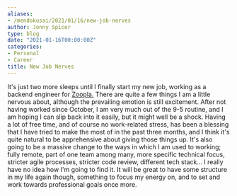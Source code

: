 ```yaml
---
aliases:
- /mendokusai/2021/01/16/new-job-nerves
author: Jonny Spicer
type: blog
date: "2021-01-16T00:00:00Z"
categories:
- Personal
- Career
title: New Job Nerves
---
```

It's just two more sleeps until I finally start my new job, working as a backend engineer for [Zoopla.](https://www.zoopla.co.uk/) There are quite a few things I am
a little nervous about, although the prevailing emotion is still excitement. After not having worked since October, I am very much out of the 9-5 routine, and I am hoping I can slip
back into it easily, but it might well be a shock. Having a lot of free time, and of course no work-related stress, has been a blessing that I have tried to make the most of in the
past three months, and I think it's quite natural to be apprehensive about giving those things up. It's also going to be a massive change to the ways in which I am used to working;
fully remote, part of one team among many, more specific technical focus, stricter agile processes, stricter code review, different tech stack... I really have no idea how I'm going to
find it. It will be great to have some structure in my life again though, something to focus my energy on, and to set and work towards professional goals once more.

